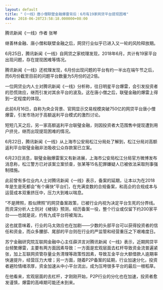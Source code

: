 ```yaml
---
layout: default
title: "《一线》唐小僧联壁金融爆雷背后：6月有19家网贷平台提现困难"
date: 2018-06-28T23:58:18.000000+08:00
---
```


腾讯新闻《一线》作者 张琴

继善林金融、唐小僧和联壁金融之后，网贷行业似乎已进入又一轮的风险释放期。

6月25日，腾讯新闻《一线》自网贷之家梳理发现，2018年6月，共计有19家平台出现问题，存在提现困难等情况。

腾讯新闻《一线》还梳理发现，6月份出现问题的平台有约一半出在端午节之后，而6月份截至目前的问题平台数量为5月份的近2倍。

一位网贷业内人士对腾讯新闻《一线》分析称，往日明星平台爆雷，会引发投资者的恐慌效应，继而引发对其余平台的波及。这在唐小僧之后，联璧金融的爆雷上得到一定程度的体现。

此前6月16日，自称为央企背景、官网显示交易规模突破750亿的网贷平台唐小僧爆雷，引发市场对于高额返利平台模式的激烈讨论。

短短几天之后，另一家高额返利平台联璧金融，则因投资者大范围售中提现遭到用户挤兑，继而出现提现困难的情况。

6月22日，腾讯新闻《一线》从上海市公安局松江分局处了解到，松江分局对高额返利平台联璧金融非法吸收公众存款案已立案。

6月23日消息，联璧金融爆雷案又有新进展，上海市公安局松江分局官方微博发布消息称，松江警方已对该案立案侦查，张某等15名犯罪嫌疑人已被依法采取刑事强制措施。

此前曾有多位业内人士对腾讯新闻《一线》表示，备案的延期，让本以为在2018年是生是死都会“有个痛快”平台们，在充满变数的合规备案，和高企的合规成本与运营成本双重挤压中，压力大到难以喘息。

“不是牌照，胜似牌照”的网贷备案政策，已被行业内视为决定平台生死的分界线。而资深分析人士则对《棱镜》预测，经历备案一役，整个行业或仅留下约200家平台——也就是说，约有九成平台将被淘汰。

这也就意味着，行业的马太效应也在加剧——少数的头部平台可以获得投资者的信任和资金，而众多腰部、尾部的平台则在行业的严监管和经营重压之下艰难度日。

苏宁金融研究院互联网金融中心主任薛洪言对腾讯新闻《一线》表示，近期网贷平台频繁爆雷，主要有两方面因素导致：一方面是宏观层面去杠杆导致资金流普遍紧张，加上互联网资管存量业务清理等政策性因素，导致互金平台大额借款人逾期率快速提升，经营压力大增；另一方面，随着P2P备案的延期，行业加速分化，投资者避险情绪浓厚，资金加速从中小平台流出，成为压垮很多平台的最后一根稻草。

在他看来，宏观层面的去杠杆，才刚刚开始，P2P行业的分化也在加速，投资者愈发谨慎，爆雷的高峰期可能还未到来。

